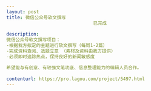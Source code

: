 ```yaml
---                
layout: post       
title: 微信公众号软文撰写
                                已完成
           
description: 
微信公众号软文撰写项目：
-根据我方拟定的主题进行软文撰写（每周1-2篇）
-完成资料查阅、选题立意 （素材及资料由我方提供）
-必须即时追踪热点，保持良好的新闻敏感度

希望能与有创意、有较强文笔功底、信息整理能力的编辑人员合作。
     
contenturl: https://pro.lagou.com/project/5497.html      
---                 
```

